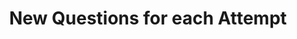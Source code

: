 ---
title: New Questions for each Attempt
redirect_to: "/releases/v4.0.0/authors/assessment_new_quizzes"
---